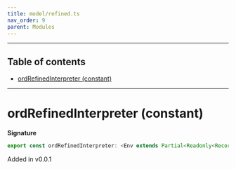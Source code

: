 ```yaml
---
title: model/refined.ts
nav_order: 9
parent: Modules
---
```


---

<h2 class="text-delta">Table of contents</h2>

- [ordRefinedInterpreter (constant)](#ordrefinedinterpreter-constant)

---

# ordRefinedInterpreter (constant)

**Signature**

```ts
export const ordRefinedInterpreter: <Env extends Partial<Readonly<Record<"OrdURI", any>>>>() => ModelAlgebraRefined<"OrdURI", Env> = ...
```

Added in v0.0.1
